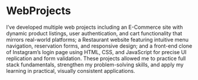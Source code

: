 # WebProjects

I’ve developed multiple web projects including an E-Commerce site with dynamic product listings, user authentication, and cart functionality that mirrors real-world platforms; a Restaurant website featuring intuitive menu navigation, reservation forms, and responsive design; and a front-end clone of Instagram’s login page using HTML, CSS, and JavaScript for precise UI replication and form validation. These projects allowed me to practice full stack fundamentals, strengthen my problem-solving skills, and apply my learning in practical, visually consistent applications.
